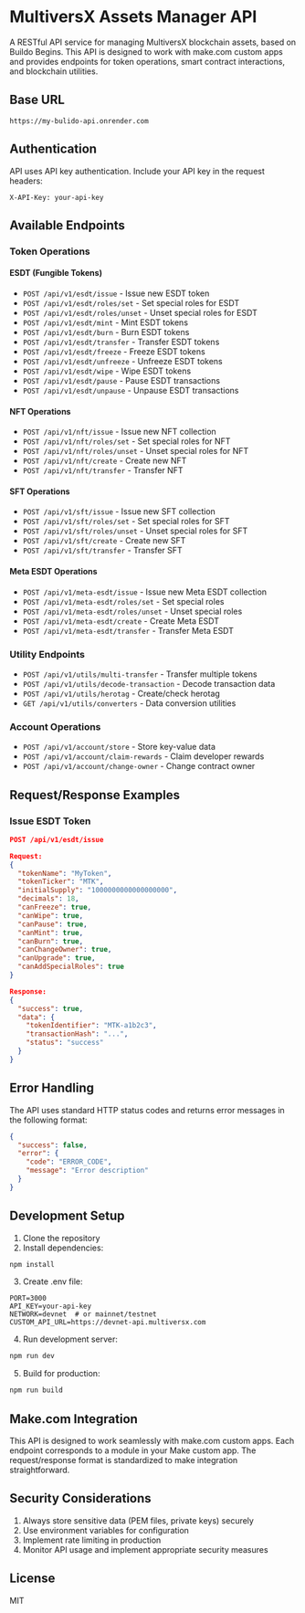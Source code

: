 # MultiversX Assets Manager API

A RESTful API service for managing MultiversX blockchain assets, based on Buildo Begins. This API is designed to work with make.com custom apps and provides endpoints for token operations, smart contract interactions, and blockchain utilities.

## Base URL
```
https://my-bulido-api.onrender.com
```

## Authentication
API uses API key authentication. Include your API key in the request headers:
```
X-API-Key: your-api-key
```

## Available Endpoints

### Token Operations

#### ESDT (Fungible Tokens)
- `POST /api/v1/esdt/issue` - Issue new ESDT token
- `POST /api/v1/esdt/roles/set` - Set special roles for ESDT
- `POST /api/v1/esdt/roles/unset` - Unset special roles for ESDT
- `POST /api/v1/esdt/mint` - Mint ESDT tokens
- `POST /api/v1/esdt/burn` - Burn ESDT tokens
- `POST /api/v1/esdt/transfer` - Transfer ESDT tokens
- `POST /api/v1/esdt/freeze` - Freeze ESDT tokens
- `POST /api/v1/esdt/unfreeze` - Unfreeze ESDT tokens
- `POST /api/v1/esdt/wipe` - Wipe ESDT tokens
- `POST /api/v1/esdt/pause` - Pause ESDT transactions
- `POST /api/v1/esdt/unpause` - Unpause ESDT transactions

#### NFT Operations
- `POST /api/v1/nft/issue` - Issue new NFT collection
- `POST /api/v1/nft/roles/set` - Set special roles for NFT
- `POST /api/v1/nft/roles/unset` - Unset special roles for NFT
- `POST /api/v1/nft/create` - Create new NFT
- `POST /api/v1/nft/transfer` - Transfer NFT

#### SFT Operations
- `POST /api/v1/sft/issue` - Issue new SFT collection
- `POST /api/v1/sft/roles/set` - Set special roles for SFT
- `POST /api/v1/sft/roles/unset` - Unset special roles for SFT
- `POST /api/v1/sft/create` - Create new SFT
- `POST /api/v1/sft/transfer` - Transfer SFT

#### Meta ESDT Operations
- `POST /api/v1/meta-esdt/issue` - Issue new Meta ESDT collection
- `POST /api/v1/meta-esdt/roles/set` - Set special roles
- `POST /api/v1/meta-esdt/roles/unset` - Unset special roles
- `POST /api/v1/meta-esdt/create` - Create Meta ESDT
- `POST /api/v1/meta-esdt/transfer` - Transfer Meta ESDT

### Utility Endpoints
- `POST /api/v1/utils/multi-transfer` - Transfer multiple tokens
- `POST /api/v1/utils/decode-transaction` - Decode transaction data
- `POST /api/v1/utils/herotag` - Create/check herotag
- `GET /api/v1/utils/converters` - Data conversion utilities

### Account Operations
- `POST /api/v1/account/store` - Store key-value data
- `POST /api/v1/account/claim-rewards` - Claim developer rewards
- `POST /api/v1/account/change-owner` - Change contract owner

## Request/Response Examples

### Issue ESDT Token
```json
POST /api/v1/esdt/issue

Request:
{
  "tokenName": "MyToken",
  "tokenTicker": "MTK",
  "initialSupply": "1000000000000000000",
  "decimals": 18,
  "canFreeze": true,
  "canWipe": true,
  "canPause": true,
  "canMint": true,
  "canBurn": true,
  "canChangeOwner": true,
  "canUpgrade": true,
  "canAddSpecialRoles": true
}

Response:
{
  "success": true,
  "data": {
    "tokenIdentifier": "MTK-a1b2c3",
    "transactionHash": "...",
    "status": "success"
  }
}
```

## Error Handling
The API uses standard HTTP status codes and returns error messages in the following format:
```json
{
  "success": false,
  "error": {
    "code": "ERROR_CODE",
    "message": "Error description"
  }
}
```

## Development Setup

1. Clone the repository
2. Install dependencies:
```bash
npm install
```

3. Create .env file:
```
PORT=3000
API_KEY=your-api-key
NETWORK=devnet  # or mainnet/testnet
CUSTOM_API_URL=https://devnet-api.multiversx.com
```

4. Run development server:
```bash
npm run dev
```

5. Build for production:
```bash
npm run build
```

## Make.com Integration

This API is designed to work seamlessly with make.com custom apps. Each endpoint corresponds to a module in your Make custom app. The request/response format is standardized to make integration straightforward.

## Security Considerations

1. Always store sensitive data (PEM files, private keys) securely
2. Use environment variables for configuration
3. Implement rate limiting in production
4. Monitor API usage and implement appropriate security measures

## License
MIT

